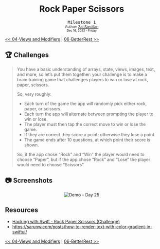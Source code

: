 <div align="center">
  <h1>Rock Paper Scissors</h1>
  <samp>Milestone 1</samp>
  <br/>

  <sub>
    Author: <a href="https://github.com/plskz" target="_blank">Zai Santillan</a>
    <br>
    <small>Dec 16, 2022 - Friday</small>
  </sub>
</div>

[<< 04-Views and Modifiers](../04-Views%20and%20Modifiers/) | [06-BetterRest >>](../06-BetterRest/)

## 🏆 Challenges

> You have a basic understanding of arrays, state, views, images, text, and more, so let’s put them together: your challenge is to make a brain training game that challenges players to win or lose at rock, paper, scissors.
>
> So, very roughly:
>
> - Each turn of the game the app will randomly pick either rock, paper, or scissors.
> - Each turn the app will alternate between prompting the player to win or lose.
> - The player must then tap the correct move to win or lose the game.
> - If they are correct they score a point; otherwise they lose a point.
> - The game ends after 10 questions, at which point their score is shown.
>
> So, if the app chose “Rock” and “Win” the player would need to choose “Paper”, but if the app chose “Rock” and “Lose” the player would need to choose “Scissors”.

## 📷 Screenshots

<div align="center">

![Demo - Day 25](./Screenshots/RockPaperScissors.gif)

</div>

## Resources

- [Hacking with Swift - Rock Paper Scissors (Challenge)](https://www.hackingwithswift.com/guide/ios-swiftui/2/3/challenge)
- https://sarunw.com/posts/how-to-render-text-with-color-gradient-in-swiftui/

[<< 04-Views and Modifiers](../04-Views%20and%20Modifiers/) | [06-BetterRest >>](../06-BetterRest/)
